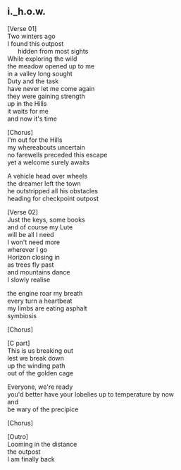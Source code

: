 ## i.\_h.o.w.

\[Verse 01\]  
Two winters ago  
I found this outpost  
&nbsp;&nbsp;&nbsp;&nbsp;&nbsp;&nbsp;hidden from most sights  
While exploring the wild  
the meadow opened up to me  
     in a valley long sought  
Duty and the task  
have never let me come again  
     they were gaining strength  
up in the Hills  
it waits for me  
     and now it's time  

\[Chorus\]  
I'm out for the Hills  
my whereabouts uncertain  
no farewells preceded this escape  
yet a welcome surely awaits  
  
A vehicle head over wheels  
the dreamer left the town  
he outstripped all his obstacles  
heading for checkpoint outpost  
 
\[Verse 02\]  
Just the keys, some books  
and of course my Lute  
     will be all I need  
I won't need more  
wherever I go  
     Horizon closing in  
as trees fly past  
and mountains dance  
     I slowly realise  

the engine roar my breath  
every turn a heartbeat  
     my limbs are eating asphalt  
symbiosis  

\[Chorus\]  

\[C part\]  
This is us breaking out  
lest we break down  
up the winding path  
out of the golden cage  

Everyone, we're ready  
you'd better have your lobelies up to temperature by now  
and  
be wary of the precipice  

\[Chorus\]  

\[Outro\]  
Looming in the distance  
the outpost  
I am finally back  
